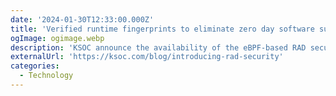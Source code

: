 ```yaml
---
date: '2024-01-30T12:33:00.000Z'
title: 'Verified runtime fingerprints to eliminate zero day software supply chain attacks'
ogImage: ogimage.webp
description: 'KSOC announce the availability of the eBPF-based RAD security standard, to help the cloud native security ecosystem combat the wave of software supply chain attacks'
externalUrl: 'https://ksoc.com/blog/introducing-rad-security'
categories:
  - Technology
---
```

